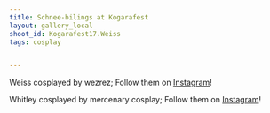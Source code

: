 ```yaml
---
title: Schnee-bilings at Kogarafest
layout: gallery_local
shoot_id: Kogarafest17.Weiss
tags: cosplay


---
```


Weiss cosplayed by wezrez; Follow them on [Instagram](https://www.instagram.com/wezrez)!

Whitley cosplayed by mercenary cosplay; Follow them on [Instagram](https://www.instagram.com/mercenaryscum)!



